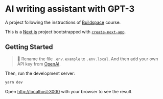 # AI writing assistant with GPT-3

A project following the instructions of [Buildspace](https://buildspace.so/builds/ai-writer) course.

This is a [Next.js](https://nextjs.org/) project bootstrapped with [`create-next-app`](https://github.com/vercel/next.js/tree/canary/packages/create-next-app).

## Getting Started

> 🔔 Rename the file `.env.example` to `.env.local`. And then add your own API key from [OpenAI](https://beta.openai.com/account/api-keys). 

Then, run the development server:

```bash
yarn dev
```

Open [http://localhost:3000](http://localhost:3000) with your browser to see the result.

